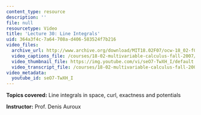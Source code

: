 ```yaml
---
content_type: resource
description: ''
file: null
resourcetype: Video
title: 'Lecture 30: Line Integrals'
uid: 364a3f4c-7a64-708a-d406-583524f7b216
video_files:
  archive_url: http://www.archive.org/download/MIT18.02F07/ocw-18_02-f07-lec30_300k.mp4
  video_captions_file: /courses/18-02-multivariable-calculus-fall-2007/36bc6b7a88575ec8b632fd7e5651cbc9_seO7-TwXH_I.vtt
  video_thumbnail_file: https://img.youtube.com/vi/seO7-TwXH_I/default.jpg
  video_transcript_file: /courses/18-02-multivariable-calculus-fall-2007/d9a3cefd83872472a9c5df0f694d9439_seO7-TwXH_I.pdf
video_metadata:
  youtube_id: seO7-TwXH_I
---
```


**Topics covered:** Line integrals in space, curl, exactness and potentials

**Instructor:** Prof. Denis Auroux